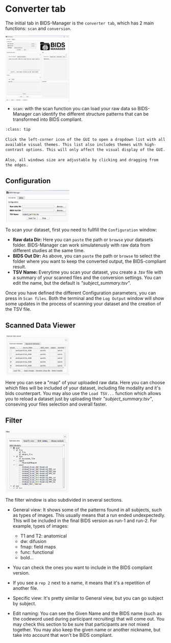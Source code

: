 # Converter tab

The initial tab in BIDS-Manager is the `converter tab`, which has 2 main functions: `scan` and `conversion`.

<img src="../static/converter/1_general.png" alt="general-gui" width="200px" align="center">

* `scan`: with the scan function you can load your raw data so BIDS-Manager can identify the different structure patterns that can be transformed into BIDS compliant.

```{admonition} Visual theme
:class: tip

Click the left-corner icon of the GUI to open a dropdown list with all available visual themes. This list also includes themes with high-contrast options. This will only affect the visual display of the GUI.

Also, all windows size are adjustable by clicking and dragging from the edges.

```

## Configuration

<img src="../static/converter/2_configuration.png" alt="general-gui" width="200px" align="center">

To scan your dataset, first you need to fullfill the `Configuration` window:
- **Raw data Dir:** Here you can `paste` the path or `browse` your datasets folder. BIDS-Manager can work simulatenusly with raw data from different studies at the same time.
- **BIDS Out Dir:** As above, you can `paste` the path or `browse` to select the folder where you want to keep the converted output, the BIDS-compliant result. 
- **TSV Name:** Everytime you scan your dataset, you create a .tsv file with a summary of your scanned files and the conversion settings. You can edit the name, but the default is _"subject_summary.tsv"_.

Once you have defined the different Configuration parameters, you can press in `Scan files`. Both the terminal and the `Log Output` window will show some updates in the process of scanning your dataset and the creation of the TSV file.

## Scanned Data Viewer

<img src="../static/converter/3_scanner_viewer.png" alt="general-gui" width="200px" align="center">

Here you can see a "map" of your uploaded raw data. Here you can choose which files will be included of your dataset, including file modality and it's bids counterpart.
You may also use the `Load TSV...` function which allows you to reload a dataset just by uploading their _"subject_summary.tsv"_, conseving your files selection and overall faster.

## Filter

<img src="../static/converter/4_filter.png" alt="general-gui" width="200px" align="center">

The filter window is also subdivided in several sections.

* General view: It shows some of the patterns found in all subjects, such as types of images. This usually means that a run ended undexpectedly. This will be included in the final BIDS version as run-1 and run-2. For example, types of images:
  *  T1 and T2: anatomical
  *  dw: difusion
  *  fmap: field maps
  *  func: functional
  *  bold...
*  You can check the ones you want to include in the BIDS compliant version.
*  If you see a `rep 2` next to a name, it means that it's a repetition of another file.

* Specific view:
It's pretty similar to General view, but you can go subject by subject.

* Edit naming: You can see the Given Name and the BIDS name (such as the codeword used during participant recruiting) that will come out. You may check this section to be sure that participants are not mixed together. You may also keep the given name or another nickname, but take into account that won't be BIDS compliant.

 

